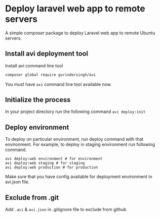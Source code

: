 # Deploy laravel web app to remote servers

A simple composer package to deploy Laravel web app to remote Ubuntu servers.

## Install avi deployment tool
Install avi command line tool
```sh
composer global require gurindersingh/avi
```
You must have `avi` command line tool available now.

## Initialize the process
In your project directory run the following command
`avi deploy:init`

## Deploy environment
To deploy on particular environment, run deploy command with that environment.
For example, to deploy in staging environment run following command.
```shell
avi deploy:web environment # for environment
avi deploy:web staging # for staging
avi deploy:web production # for production
```
Make sure that you have config available for deployment environment in avi.json file.

## Exclude from .git
Add `.avi` & `avi.json` in .gitignore file to exclude from github 

